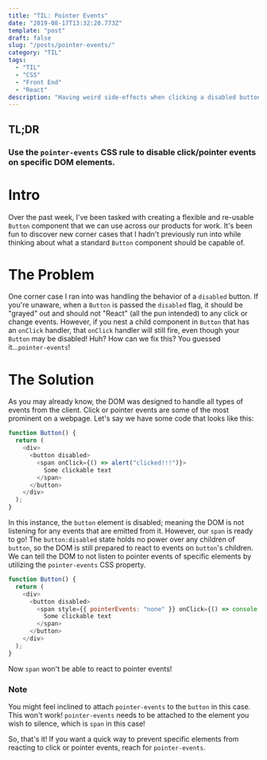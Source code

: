 ```yaml
---
title: "TIL: Pointer Events"
date: "2019-08-17T13:32:20.773Z"
template: "post"
draft: false
slug: "/posts/pointer-events/"
category: "TIL"
tags:
  - "TIL"
  - "CSS"
  - "Front End"
  - "React"
description: "Having weird side-effects when clicking a disabled button? The pointer-events CSS property may help"
---
```



## TL;DR
### Use the `pointer-events` CSS rule to disable click/pointer events on specific DOM elements.


# Intro
Over the past week, I've been tasked with creating a flexible and re-usable `Button` component that we can use across our products for work. It's been fun to discover new corner cases that I hadn't previously run into while thinking about what a standard `Button` component should be capable of.


# The Problem
One corner case I ran into was handling the behavior of a `disabled` button. If you're unaware, when a `Button` is passed the `disabled` flag, it should be "grayed" out and should not "React" (all the pun intended) to any click or change events. However, if you nest a child component in `Button` that has an `onClick` handler, that `onClick` handler will still fire, even though your `Button` may be disabled! Huh? How can we fix this? You guessed it...`pointer-events`!

# The Solution
As you may already know, the DOM was designed to handle all types of events from the client. Click or pointer events are some of the most prominent on a webpage. Let's say we have some code that looks like this:

```javascript
function Button() {
  return (
    <div>
      <button disabled>
        <span onClick={() => alert("clicked!!!")}>
          Some clickable text
        </span>
      </button>
    </div>
  );
}
```

In this instance, the `button` element is disabled; meaning the DOM is not listening for any events that are emitted from it. However, our `span` is ready to go! The `button:disabled` state holds no power over any children of `button`, so the DOM is still prepared to react to events on `button`'s children. We can tell the DOM to not listen to pointer events of specific elements by utilizing the `pointer-events` CSS property.

```javascript
function Button() {
  return (
    <div>
      <button disabled>
        <span style={{ pointerEvents: "none" }} onClick={() => console.log("clicked!!!")}>
          Some clickable text
        </span>
      </button>
    </div>
  );
}
```

Now `span` won't be able to react to pointer events!

### Note
You might feel inclined to attach `pointer-events` to the `button` in this case. This won't work! `pointer-events` needs to be attached to the element you wish to silence, which is `span` in this case!

So, that's it! If you want a quick way to prevent specific elements from reacting to click or pointer events, reach for `pointer-events`.